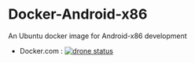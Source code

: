 Docker-Android-x86
===========

An Ubuntu docker image for Android-x86 development
 - Docker.com : [![drone status](http://dockeri.co/image/aerath/docker-android-x86 "drone status")](https://registry.hub.docker.com/u/aerath/docker-android-x86/)
